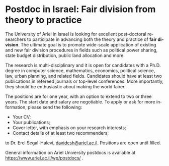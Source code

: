 <div dir='ltr' lang='en'>

# Postdoc in Israel: Fair division from theory to practice

The University of Ariel in Israel is looking for excellent post-doctoral researchers to participate in advancing both the theory and practice of **fair division**. The ultimate goal is to promote wide-scale application of existing and new fair division procedures in fields such as political power sharing, state budget distribution, public land allocation and more. 

The research is multi-disciplinary and it is open for candidates with a Ph.D. degree in computer science, mathematics, economics, political science, law, urban planning, and related fields. Candidates should have at least two publications in refereed journals or top-level conferences. More importantly, they should be enthusiastic about making the world fairer.

The positions are for one year, with an option to extend to two or three years. The start date and salary are negotiable.  To apply or ask for more information, please send the following:

* Your CV;
* Your publications;
* Cover letter, with emphasis on your research interests;
* Contact details of at least two recommenders;

to Dr. Erel Segal-Halevi, davidesh@ariel.ac.il.
Positions are open until filled.

General information on Ariel University postdocs is available at https://www.ariel.ac.il/wp/postdocs/ .

</div>